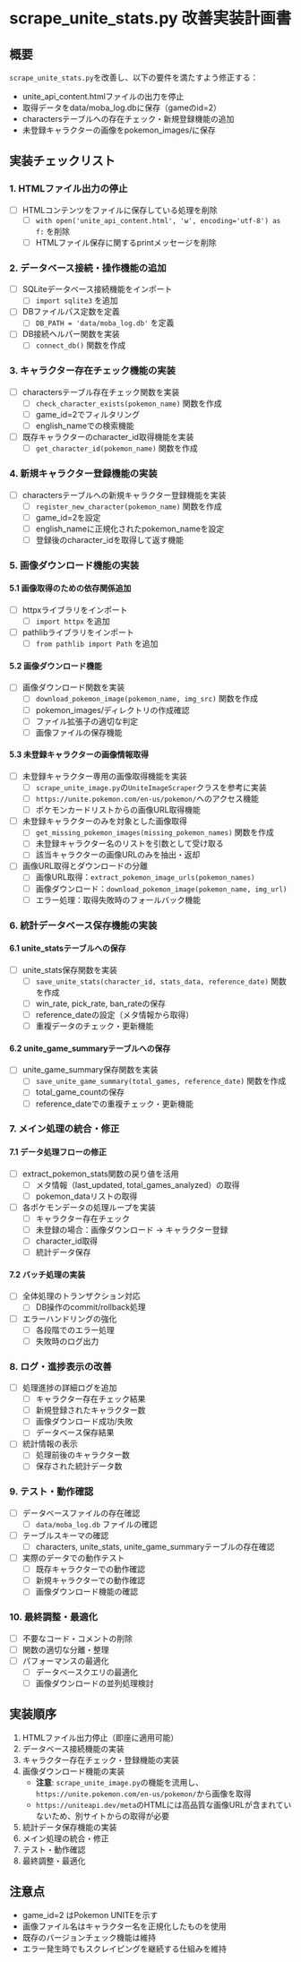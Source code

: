 # scrape_unite_stats.py 改善実装計画書

## 概要
`scrape_unite_stats.py`を改善し、以下の要件を満たすよう修正する：
- unite_api_content.htmlファイルの出力を停止
- 取得データをdata/moba_log.dbに保存（gameのid=2）
- charactersテーブルへの存在チェック・新規登録機能の追加
- 未登録キャラクターの画像をpokemon_images/に保存

## 実装チェックリスト

### 1. HTMLファイル出力の停止
- [ ] HTMLコンテンツをファイルに保存している処理を削除
  - [ ] `with open('unite_api_content.html', 'w', encoding='utf-8') as f:` を削除
  - [ ] HTMLファイル保存に関するprintメッセージを削除

### 2. データベース接続・操作機能の追加
- [ ] SQLiteデータベース接続機能をインポート
  - [ ] `import sqlite3` を追加
- [ ] DBファイルパス定数を定義
  - [ ] `DB_PATH = 'data/moba_log.db'` を定義
- [ ] DB接続ヘルパー関数を実装
  - [ ] `connect_db()` 関数を作成

### 3. キャラクター存在チェック機能の実装
- [ ] charactersテーブル存在チェック関数を実装
  - [ ] `check_character_exists(pokemon_name)` 関数を作成
  - [ ] game_id=2でフィルタリング
  - [ ] english_nameでの検索機能
- [ ] 既存キャラクターのcharacter_id取得機能を実装
  - [ ] `get_character_id(pokemon_name)` 関数を作成

### 4. 新規キャラクター登録機能の実装
- [ ] charactersテーブルへの新規キャラクター登録機能を実装
  - [ ] `register_new_character(pokemon_name)` 関数を作成
  - [ ] game_id=2を設定
  - [ ] english_nameに正規化されたpokemon_nameを設定
  - [ ] 登録後のcharacter_idを取得して返す機能

### 5. 画像ダウンロード機能の実装
#### 5.1 画像取得のための依存関係追加
- [ ] httpxライブラリをインポート
  - [ ] `import httpx` を追加
- [ ] pathlibライブラリをインポート
  - [ ] `from pathlib import Path` を追加

#### 5.2 画像ダウンロード機能
- [ ] 画像ダウンロード関数を実装
  - [ ] `download_pokemon_image(pokemon_name, img_src)` 関数を作成
  - [ ] pokemon_images/ディレクトリの作成確認
  - [ ] ファイル拡張子の適切な判定
  - [ ] 画像ファイルの保存機能

#### 5.3 未登録キャラクターの画像情報取得
- [ ] 未登録キャラクター専用の画像取得機能を実装
  - [ ] `scrape_unite_image.py`の`UniteImageScraper`クラスを参考に実装
  - [ ] `https://unite.pokemon.com/en-us/pokemon/`へのアクセス機能
  - [ ] ポケモンカードリストからの画像URL取得機能
- [ ] 未登録キャラクターのみを対象とした画像取得
  - [ ] `get_missing_pokemon_images(missing_pokemon_names)` 関数を作成
  - [ ] 未登録キャラクター名のリストを引数として受け取る
  - [ ] 該当キャラクターの画像URLのみを抽出・返却
- [ ] 画像URL取得とダウンロードの分離
  - [ ] 画像URL取得：`extract_pokemon_image_urls(pokemon_names)` 
  - [ ] 画像ダウンロード：`download_pokemon_image(pokemon_name, img_url)`
  - [ ] エラー処理：取得失敗時のフォールバック機能

### 6. 統計データベース保存機能の実装
#### 6.1 unite_statsテーブルへの保存
- [ ] unite_stats保存関数を実装
  - [ ] `save_unite_stats(character_id, stats_data, reference_date)` 関数を作成
  - [ ] win_rate, pick_rate, ban_rateの保存
  - [ ] reference_dateの設定（メタ情報から取得）
  - [ ] 重複データのチェック・更新機能

#### 6.2 unite_game_summaryテーブルへの保存
- [ ] unite_game_summary保存関数を実装
  - [ ] `save_unite_game_summary(total_games, reference_date)` 関数を作成
  - [ ] total_game_countの保存
  - [ ] reference_dateでの重複チェック・更新機能

### 7. メイン処理の統合・修正
#### 7.1 データ処理フローの修正
- [ ] extract_pokemon_stats関数の戻り値を活用
  - [ ] メタ情報（last_updated, total_games_analyzed）の取得
  - [ ] pokemon_dataリストの取得
- [ ] 各ポケモンデータの処理ループを実装
  - [ ] キャラクター存在チェック
  - [ ] 未登録の場合：画像ダウンロード → キャラクター登録
  - [ ] character_id取得
  - [ ] 統計データ保存

#### 7.2 バッチ処理の実装
- [ ] 全体処理のトランザクション対応
  - [ ] DB操作のcommit/rollback処理
- [ ] エラーハンドリングの強化
  - [ ] 各段階でのエラー処理
  - [ ] 失敗時のログ出力

### 8. ログ・進捗表示の改善
- [ ] 処理進捗の詳細ログを追加
  - [ ] キャラクター存在チェック結果
  - [ ] 新規登録されたキャラクター数
  - [ ] 画像ダウンロード成功/失敗
  - [ ] データベース保存結果
- [ ] 統計情報の表示
  - [ ] 処理前後のキャラクター数
  - [ ] 保存された統計データ数

### 9. テスト・動作確認
- [ ] データベースファイルの存在確認
  - [ ] `data/moba_log.db` ファイルの確認
- [ ] テーブルスキーマの確認
  - [ ] characters, unite_stats, unite_game_summaryテーブルの存在確認
- [ ] 実際のデータでの動作テスト
  - [ ] 既存キャラクターでの動作確認
  - [ ] 新規キャラクターでの動作確認
  - [ ] 画像ダウンロード機能の確認

### 10. 最終調整・最適化
- [ ] 不要なコード・コメントの削除
- [ ] 関数の適切な分離・整理
- [ ] パフォーマンスの最適化
  - [ ] データベースクエリの最適化
  - [ ] 画像ダウンロードの並列処理検討

## 実装順序
1. HTMLファイル出力停止（即座に適用可能）
2. データベース接続機能の実装
3. キャラクター存在チェック・登録機能の実装
4. 画像ダウンロード機能の実装
   - **注意**: `scrape_unite_image.py`の機能を流用し、`https://unite.pokemon.com/en-us/pokemon/`から画像を取得
   - `https://uniteapi.dev/meta`のHTMLには高品質な画像URLが含まれていないため、別サイトからの取得が必要
5. 統計データ保存機能の実装
6. メイン処理の統合・修正
7. テスト・動作確認
8. 最終調整・最適化

## 注意点
- game_id=2 はPokemon UNITEを示す
- 画像ファイル名はキャラクター名を正規化したものを使用
- 既存のバージョンチェック機能は維持
- エラー発生時でもスクレイピングを継続する仕組みを維持 